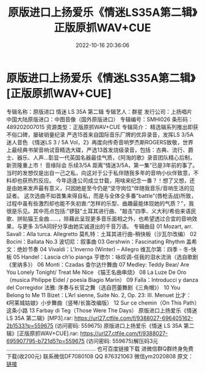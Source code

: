 ﻿---
title: 原版进口上扬爱乐《情迷LS35A第二辑》正版原抓WAV+CUE
date: 2022-10-16 20:36:06
categories: 新碟专辑、稀有等精品
tags: 纯音雅乐
---
# 原版进口上扬爱乐《情迷LS35A第二辑》[正版原抓WAV+CUE]

专辑名称：原版进口 情迷 LS 35A 第二辑
专辑艺人：群星
发行公司：上扬唱片
中国大陆原版进口：中图音像（国外原版进口）
专辑编号：SMHI026
条形码：489202007015
资源类型：正版原抓WAV+CUE
专辑简介：
精选辑系列推出即获不俗口碑，屡破销量纪录
严选15首来自国际音乐厂牌的优异录音，发挥LS 3/5A迷人音色
《情迷LS 3 / 5A
Vol，2》再度向传奇音响罗杰斯ROGERS致敬，世界上最经典书架音响试音精选大碟，严选13首发烧级录音，包括：古典、流行、爵士、器乐、人声...彰显一代英国名器最佳气质，《阿淘的歌》录音团队精心后制，新货隆重上市！
音缘际会 乐续3/5A
距离“情迷3/5A，第一集”已是3年前的事了。当时的发想仅是出自一己之私，向这对于公于私伴随我多年的音响小伙伴致意，不料却也获热烈反应。
今年适逢公司成立廿载，用啥来纪念一番？！想了又想，还是由她来发声最有意义，只因她是至今仍是“坚守岗位”伴随我音乐/音响生活的见証者。
这次选曲不如首集来得自私，而是与全体仝多番"battle"(唇枪舌战)所致，过程中虽有些激烈却也能不失初衷:“怎样的乐型、曲趣最能体现她的气质？”，我很是乐见。其中亮点包括:"锣鼓"土耳其进行曲、"敲击"四季、义大利/希伯来语民歌、拼贴猫王金曲……，除藉此呈现更多音乐面相之外，也希望透过合宜的音响效果，与更多
3/5A同好分享由她实诚道出的千音万语。
专辑曲目
01 Mozart, arr. Savall：Alla turca. Allegretto
莫札特：土耳其进行曲-稍快板（沙瓦尔改编）
02 Bocini：Ballata No.3 波切尼：叙事曲
03 Gershwin：Fascinating Rhythm 盖希文：绝妙节奏
04 Vivaldi：L'Inverno (Winter) – Allegro 维瓦尔第：四季 - 冬-快板
05 Handel：Lascia ch’io pianga 亨徳尔：咏叹调-任我的泪水流淌（选自歌剧《里纳多》）
06 Monti：Czadas 查尔达什舞曲
07 Medley: Teddy Bear/ Are You Lonely Tonight/ Treat Me Nice
《猫王名曲串烧》
08 La Luze De Oro（musica Philippe Eidel / poesia Biagio
Marin）
09 Falla：Introducci y danza del Corregidor 法雅:
序奏与长官之舞（选自芭蕾舞剧《三角帽》）
10 You Belong to Me
11 Bizet：L’Arl sienne, Suite No. 2, Op. 23: III. Menuet
比才：《阿莱城姑娘》小步舞曲（竖琴/长笛改编版）
12 Sur ce chemin（On This Path）这条小路
13 Farbay di Teg（Those Were The Days）
原版进口上扬爱乐《情迷 LS 35A 第二辑》[MP3].rar: https://url27.ctfile.com/f/9388027-696405162-2b1533?p=559675
(访问密码: 559675)
原版进口上扬爱乐《情迷 LS 35A 第二辑》[正版原抓WAV+CUE].rar: https://url27.ctfile.com/f/9388027-695907795-b721d5?p=559675
(访问密码: 559675)解压码3元
..........................................................
也可百度链接下载
进微信群Q群终身免费下载(收200元)
联系微信DF7080108 QQ 876321063
微信ym2020808
原文：[链接](https://blog.sina.com.cn/s/blog_1647c7e7601030zxg.html)
